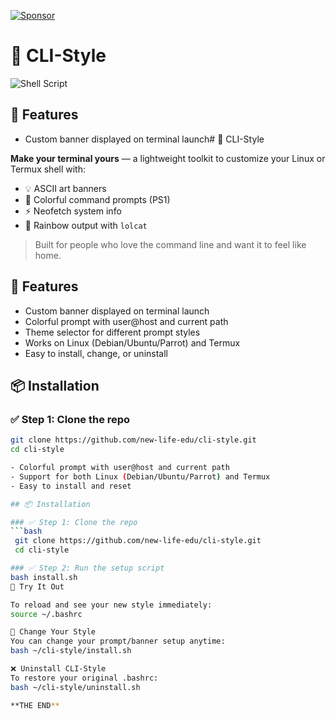 [![Sponsor](https://img.shields.io/badge/sponsor-%E2%9D%A4-lightgrey?logo=github)](https://github.com/sponsors/new-life-edu)

# 🎨 CLI-Style

![Shell Script](https://img.shields.io/badge/script-bash-green.svg)

## 🚀 Features

- Custom banner displayed on terminal launch# 🎨 CLI-Style

**Make your terminal yours** — a lightweight toolkit to customize your Linux or Termux shell with:

- 💡 ASCII art banners  
- 🎨 Colorful command prompts (PS1)  
- ⚡ Neofetch system info  
- 🌈 Rainbow output with `lolcat`

> Built for people who love the command line and want it to feel like home.

## 🚀 Features

- Custom banner displayed on terminal launch  
- Colorful prompt with user@host and current path  
- Theme selector for different prompt styles  
- Works on Linux (Debian/Ubuntu/Parrot) and Termux  
- Easy to install, change, or uninstall  

## 📦 Installation

### ✅ Step 1: Clone the repo

```bash
git clone https://github.com/new-life-edu/cli-style.git
cd cli-style

- Colorful prompt with user@host and current path
- Support for both Linux (Debian/Ubuntu/Parrot) and Termux
- Easy to install and reset

## 📦 Installation

### ✅ Step 1: Clone the repo
```bash
 git clone https://github.com/new-life-edu/cli-style.git
 cd cli-style

### ✅ Step 2: Run the setup script
bash install.sh
🧪 Try It Out

To reload and see your new style immediately:
source ~/.bashrc

🔁 Change Your Style
You can change your prompt/banner setup anytime:
bash ~/cli-style/install.sh

❌ Uninstall CLI-Style
To restore your original .bashrc:
bash ~/cli-style/uninstall.sh

**THE END**




